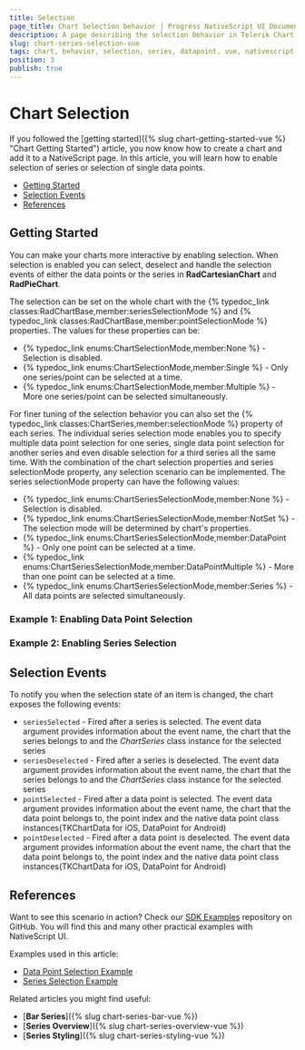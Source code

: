 ```yaml
---
title: Selection
page_title: Chart Selection behavior | Progress NativeScript UI Documentation
description: A page describing the selection behavior in Telerik Chart for NativeScript
slug: chart-series-selection-vue
tags: chart, behavior, selection, series, datapoint, vue, nativescript, professional, ui
position: 3
publish: true
---
```


# Chart Selection

If you followed the [getting started]({% slug chart-getting-started-vue %} "Chart Getting Started") article, you now know how to create a chart and add it to a NativeScript page. In this article, you will learn how to enable selection of series or selection of single data points.

* [Getting Started](#getting-started)
* [Selection Events](#selection-events)
* [References](#references)

## Getting Started

You can make your charts more interactive by enabling selection.  When selection is enabled you can select, deselect and handle the selection events of either the data points or the series in **RadCartesianChart** and **RadPieChart**.

The selection can be set on the whole chart with the {% typedoc_link classes:RadChartBase,member:seriesSelectionMode %} and {% typedoc_link classes:RadChartBase,member:pointSelectionMode %} properties. The values for these properties can be:

* {% typedoc_link enums:ChartSelectionMode,member:None %} - Selection is disabled.
* {% typedoc_link enums:ChartSelectionMode,member:Single %} - Only one series/point can be selected at a time.
* {% typedoc_link enums:ChartSelectionMode,member:Multiple %} - More one series/point can be selected simultaneously.

For finer tuning of the selection behavior you can also set the {% typedoc_link classes:ChartSeries,member:selectionMode %} property of each series. The individual series selection mode enables you to specify multiple data point selection for one series, single data point selection for another series and even disable selection for a third series all the same time. With the combination of the chart selection properties and series selectionMode property, any selection scenario can be implemented. The series selectionMode property can have the following values:

* {% typedoc_link enums:ChartSeriesSelectionMode,member:None %} - Selection is disabled.
* {% typedoc_link enums:ChartSeriesSelectionMode,member:NotSet %} - The selection mode will be determined by chart's properties.
* {% typedoc_link enums:ChartSeriesSelectionMode,member:DataPoint %} -  Only one point can be selected at a time.
* {% typedoc_link enums:ChartSeriesSelectionMode,member:DataPointMultiple %} - More than one point can be selected at a time.
* {% typedoc_link enums:ChartSeriesSelectionMode,member:Series %} - All data points are selected simultaneously.

### Example 1: Enabling Data Point Selection

<snippet id='chart-pieseries-selection-vue'/>

### Example 2: Enabling Series Selection

<snippet id='chart-seriesselection-vue'/>

## Selection Events

To notify you when the selection state of an item is changed, the chart exposes the following events:

* `seriesSelected` - Fired after a series is selected. The event data argument provides information about the event name, the chart that the series belongs to and the *ChartSeries* class instance for the selected series
* `seriesDeselected` - Fired after a series is deselected. The event data argument provides information about the event name, the chart that the series belongs to and the *ChartSeries* class instance for the selected series
* `pointSelected` - Fired after a data point is selected. The event data argument provides information about the event name, the chart that the data point belongs to, the point index and the native data point class instances(TKChartData for iOS, DataPoint for Android)
* `pointDeselected` - Fired after a data point is deselected. The event data argument provides information about the event name, the chart that the data point belongs to, the point index and the native data point class instances(TKChartData for iOS, DataPoint for Android)

## References

Want to see this scenario in action?
Check our [SDK Examples](https://github.com/NativeScript/nativescript-ui-samples-vue) repository on GitHub. You will find this and many other practical examples with NativeScript UI.

Examples used in this article:

* [Data Point Selection Example](https://github.com/NativeScript/nativescript-ui-samples-vue/tree/master/chart/app/examples/interaction)
* [Series Selection Example](https://github.com/NativeScript/nativescript-ui-samples-vue/tree/master/chart/app/examples/interaction)

Related articles you might find useful:

* [**Bar Series**]({% slug chart-series-bar-vue %})
* [**Series Overview**]({% slug chart-series-overview-vue %})
* [**Series Styling**]({% slug chart-series-styling-vue %})
